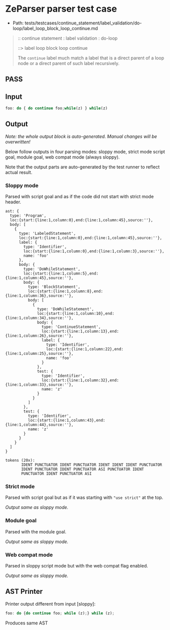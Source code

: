 # ZeParser parser test case

- Path: tests/testcases/continue_statement/label_validation/do-loop/label_loop_block_loop_continue.md

> :: continue statement : label validation : do-loop
>
> ::> label loop block loop continue
>
> The `continue` label much match a label that is a direct parent of a loop node or a direct parent of such label recursively.

## PASS

## Input

`````js
foo: do { do continue foo;while(z) } while(z)
`````

## Output

_Note: the whole output block is auto-generated. Manual changes will be overwritten!_

Below follow outputs in four parsing modes: sloppy mode, strict mode script goal, module goal, web compat mode (always sloppy).

Note that the output parts are auto-generated by the test runner to reflect actual result.

### Sloppy mode

Parsed with script goal and as if the code did not start with strict mode header.

`````
ast: {
  type: 'Program',
  loc:{start:{line:1,column:0},end:{line:1,column:45},source:''},
  body: [
    {
      type: 'LabeledStatement',
      loc:{start:{line:1,column:0},end:{line:1,column:45},source:''},
      label: {
        type: 'Identifier',
        loc:{start:{line:1,column:0},end:{line:1,column:3},source:''},
        name: 'foo'
      },
      body: {
        type: 'DoWhileStatement',
        loc:{start:{line:1,column:5},end:{line:1,column:45},source:''},
        body: {
          type: 'BlockStatement',
          loc:{start:{line:1,column:8},end:{line:1,column:36},source:''},
          body: [
            {
              type: 'DoWhileStatement',
              loc:{start:{line:1,column:10},end:{line:1,column:34},source:''},
              body: {
                type: 'ContinueStatement',
                loc:{start:{line:1,column:13},end:{line:1,column:26},source:''},
                label: {
                  type: 'Identifier',
                  loc:{start:{line:1,column:22},end:{line:1,column:25},source:''},
                  name: 'foo'
                }
              },
              test: {
                type: 'Identifier',
                loc:{start:{line:1,column:32},end:{line:1,column:33},source:''},
                name: 'z'
              }
            }
          ]
        },
        test: {
          type: 'Identifier',
          loc:{start:{line:1,column:43},end:{line:1,column:44},source:''},
          name: 'z'
        }
      }
    }
  ]
}

tokens (20x):
       IDENT PUNCTUATOR IDENT PUNCTUATOR IDENT IDENT IDENT PUNCTUATOR
       IDENT PUNCTUATOR IDENT PUNCTUATOR ASI PUNCTUATOR IDENT
       PUNCTUATOR IDENT PUNCTUATOR ASI
`````

### Strict mode

Parsed with script goal but as if it was starting with `"use strict"` at the top.

_Output same as sloppy mode._

### Module goal

Parsed with the module goal.

_Output same as sloppy mode._

### Web compat mode

Parsed in sloppy script mode but with the web compat flag enabled.

_Output same as sloppy mode._

## AST Printer

Printer output different from input [sloppy]:

````js
foo: do {do continue foo; while (z);} while (z);
````

Produces same AST
